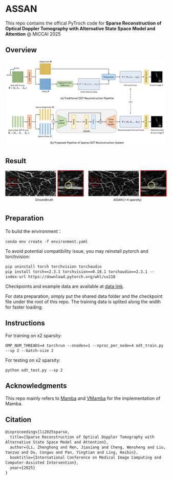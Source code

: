 # ASSAN
This repo contains the offical PyTroch code for **Sparse Reconstruction of Optical Doppler Tomography with Alternative State Space Model and Attention** @ MICCAI 2025

## Overview
<img title="Overview" alt="Overview" src="figures/pipeline.png">

## Result
<img title="Result" alt="Result" src="figures/result.png">

## Preparation

To bulid the environment：
```
conda env create -f environment.yaml
```

To avoid potential compatibility issue, you may reinstall pytorch and torchvision:

```
pip uninstall torch torchvision torchaudio
pip install torch==2.3.1 torchvision==0.18.1 torchaudio==2.3.1 --index-url https://download.pytorch.org/whl/cu118
```

Checkpoints and example data are available at [data link](https://drive.google.com/drive/folders/1UukU1JyGvZpOvjCq1umU_HyTLp1ZfUP0?usp=sharing). 

For data preparation, simply put the shared data folder and the checkpoint file under the root of this repo. The training data is splited along the width for faster loading.

## Instructions

For training on x2 sparsity:
```
OMP_NUM_THREADS=4 torchrun --nnodes=1 --nproc_per_node=4 odt_train.py --sp 2 --batch-size 2
```

For testing on x2 sparsity:

```
python odt_test.py --sp 2
```

## Acknowledgments

This repo mainly refers to [Mamba](https://github.com/state-spaces/mamba) and [VMamba](https://github.com/MzeroMiko/VMamba) for the implementation of Mamba.

## Citation

```
@inproceedings{li2025sparse,
  title={Sparse Reconstruction of Optical Doppler Tomography with Alternative State Space Model and Attention},
  author={Li, Zhenghong and Ren, Jiaxiang and Cheng, Wensheng and Liu, Yanzuo and Du, Congwu and Pan, Yingtian and Ling, Haibin},
  booktitle={International Conference on Medical Image Computing and Computer-Assisted Intervention},
  year={2025}
}
```